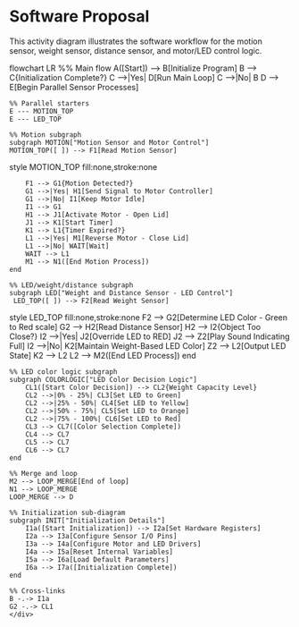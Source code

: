 # Software Proposal

This activity diagram illustrates the software workflow for the motion sensor, weight sensor, distance sensor, and motor/LED control logic.

<div class="mermaid">
flowchart LR
    %% Main flow
    A([Start]) --> B[Initialize Program]
    B --> C{Initialization Complete?}
    C -->|Yes| D[Run Main Loop]
    C -->|No| B
    D --> E[Begin Parallel Sensor Processes]

    %% Parallel starters
    E --- MOTION_TOP
    E --- LED_TOP

    %% Motion subgraph
    subgraph MOTION["Motion Sensor and Motor Control"]
    MOTION_TOP([ ]) --> F1[Read Motion Sensor]
style MOTION_TOP fill:none,stroke:none

        F1 --> G1{Motion Detected?}
        G1 -->|Yes| H1[Send Signal to Motor Controller]
        G1 -->|No| I1[Keep Motor Idle]
        I1 --> G1 
        H1 --> J1[Activate Motor - Open Lid]
        J1 --> K1[Start Timer]
        K1 --> L1{Timer Expired?}
        L1 -->|Yes| M1[Reverse Motor - Close Lid]
        L1 -->|No| WAIT[Wait]
        WAIT --> L1
        M1 --> N1([End Motion Process])
    end

    %% LED/weight/distance subgraph
    subgraph LED["Weight and Distance Sensor - LED Control"]
     LED_TOP([ ]) --> F2[Read Weight Sensor]
style LED_TOP fill:none,stroke:none
        F2 --> G2[Determine LED Color - Green to Red scale]
        G2 --> H2[Read Distance Sensor]
        H2 --> I2{Object Too Close?}
        I2 -->|Yes| J2[Override LED to RED]
        J2 --> Z2[Play Sound Indicating Full]
        I2 -->|No| K2[Maintain Weight-Based LED Color]
        Z2 --> L2[Output LED State]
        K2 --> L2
        L2 --> M2([End LED Process])
    end

    %% LED color logic subgraph
    subgraph COLORLOGIC["LED Color Decision Logic"]
        CL1([Start Color Decision]) --> CL2{Weight Capacity Level}
        CL2 -->|0% - 25%| CL3[Set LED to Green]
        CL2 -->|25% - 50%| CL4[Set LED to Yellow]
        CL2 -->|50% - 75%| CL5[Set LED to Orange]
        CL2 -->|75% - 100%| CL6[Set LED to Red]
        CL3 --> CL7([Color Selection Complete])
        CL4 --> CL7
        CL5 --> CL7
        CL6 --> CL7
    end

    %% Merge and loop
    M2 --> LOOP_MERGE[End of loop]
    N1 --> LOOP_MERGE
    LOOP_MERGE --> D 

    %% Initialization sub-diagram
    subgraph INIT["Initialization Details"]
        I1a([Start Initialization]) --> I2a[Set Hardware Registers]
        I2a --> I3a[Configure Sensor I/O Pins]
        I3a --> I4a[Configure Motor and LED Drivers]
        I4a --> I5a[Reset Internal Variables]
        I5a --> I6a[Load Default Parameters]
        I6a --> I7a([Initialization Complete])
    end

    %% Cross-links
    B -.-> I1a
    G2 -.-> CL1
    </div>
